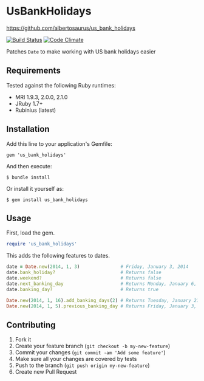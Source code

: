 # UsBankHolidays

https://github.com/albertosaurus/us_bank_holidays

[![Build Status](https://travis-ci.org/albertosaurus/us_bank_holidays.png?branch=master)](https://travis-ci.org/albertosaurus/us_bank_holidays)
[![Code Climate](https://codeclimate.com/github/albertosaurus/us_bank_holidays.png)](https://codeclimate.com/github/albertosaurus/us_bank_holidays)

Patches `Date` to make working with US bank holidays easier

## Requirements

Tested against the following Ruby runtimes:

* MRI 1.9.3, 2.0.0, 2.1.0
* JRuby 1.7+
* Rubinius (latest)

## Installation

Add this line to your application's Gemfile:

    gem 'us_bank_holidays'

And then execute:

    $ bundle install

Or install it yourself as:

    $ gem install us_bank_holidays

## Usage

First, load the gem.

```ruby
require 'us_bank_holidays'
```

This adds the following features to dates.

```ruby
date = Date.new(2014, 1, 3)               # Friday, January 3, 2014
date.bank_holiday?                        # Returns false
date.weekend?                             # Returns false
date.next_banking_day                     # Returns Monday, January 6, 2014
date.banking_day?                         # Returns true

Date.new(2014, 1, 16).add_banking_days(2) # Returns Tuesday, January 21, 2014
Date.new(2014, 1, 5).previous_banking_day # Returns Friday, January 3, 2014
```

## Contributing

1. Fork it
2. Create your feature branch (`git checkout -b my-new-feature`)
3. Commit your changes (`git commit -am 'Add some feature'`)
4. Make sure all your changes are covered by tests
5. Push to the branch (`git push origin my-new-feature`)
6. Create new Pull Request
